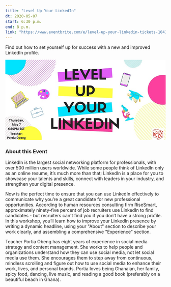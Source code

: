 ```yaml
---
title: "Level Up Your LinkedIn"
dt: 2020-05-07
start: 6:30 p.m.
end: 8 p.m.
link: "https://www.eventbrite.com/e/level-up-your-linkedin-tickets-104166809732"
---
```


Find out how to set yourself up for success with a new and improved LinkedIn profile.

<img src="/images/linkedin.jpg" alt="class graphic">

### About this Event

LinkedIn is the largest social networking platform for professionals, with over 500 million users worldwide. While some people think of LinkedIn only as an online resume, it’s much more than that; LinkedIn is a place for you to showcase your talents and skills, connect with leaders in your industry, and strengthen your digital presence.

Now is the perfect time to ensure that you can use LinkedIn effectively to communicate why you’re a great candidate for new professional opportunities. According to human resources consulting firm RiseSmart, approximately ninety-five percent of job recruiters use LinkedIn to find candidates - but recruiters can't find you if you don’t have a strong profile. In this workshop, you’ll learn how to improve your LinkedIn presence by writing a dynamic headline, using your "About" section to describe your work clearly, and assembling a comprehensive "Experience" section.

Teacher Portia Obeng has eight years of experience in social media strategy and content management. She works to help people and organizations understand how they can use social media, not let social media use them. She encourages them to step away from continuous, mindless scrolling and figure out how to use social media to enhance their work, lives, and personal brands. Portia loves being Ghanaian, her family, spicy food, dancing, live music, and reading a good book (preferably on a beautiful beach in Ghana).
